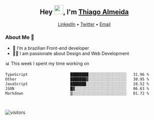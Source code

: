 

<h2 align="center">Hey <img src="https://github.com/TheDudeThatCode/TheDudeThatCode/blob/master/Assets/Hi.gif" width="29">, I'm <a href="https://www.linkedin.com/in/thiago-almeida-69785569/">Thiago Almeida</a></h2>
<p align="center">
  <a href="https://www.linkedin.com/in/thiago-almeida-69785569/">LinkedIn</a> •
  <a href="https://twitter.com/thiagoloal">Twitter</a> •
  <a href="mailto:thiagoloal@gmail.com">Email</a>
</p>

### About Me 🚀
- 🌱  I’m a brazilian Front-end developer</br>
- 👨‍💻  I am passionate about Design and Web Development</br>

<!-- ![Thiago Almeida github stats](https://github-readme-stats.vercel.app/api?username=thiagoloal&show_icons=true&hide_border=true)&nbsp;&nbsp; -->

📊 This week I spent my time working on
<!--START_SECTION:waka-->

```txt
TypeScript                   ████████░░░░░░░░░░░░░░░░░   31.96 %
Other                        ███████▓░░░░░░░░░░░░░░░░░   30.95 %
JavaScript                   ███████░░░░░░░░░░░░░░░░░░   28.52 %
JSON                         █▓░░░░░░░░░░░░░░░░░░░░░░░   06.63 %
Markdown                     ▒░░░░░░░░░░░░░░░░░░░░░░░░   01.72 %
```

<!--END_SECTION:waka-->

<br />

![visitors](https://visitor-badge.laobi.icu/badge?page_id=thiagoloal.thiagoloal)
